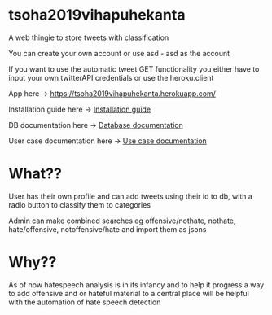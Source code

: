 # tsoha2019vihapuhekanta
 A web thingie to store tweets with classification
 
 You can create your own account or use asd - asd as the account

If you want to use the automatic tweet GET functionality you either have to input your own twitterAPI credentials or use the heroku.client
 
 App here -> https://tsoha2019vihapuhekanta.herokuapp.com/
 
 Installation guide here -> [Installation guide](https://github.com/Banskumansku/tsoha2019vihapuhekanta/blob/master/Documentation/installation.md)
 
 DB documentation here -> [Database documentation](https://github.com/Banskumansku/tsoha2019vihapuhekanta/blob/master/Documentation/dbdiagram.png)

 User case documentation here -> [Use case documentation](https://github.com/Banskumansku/tsoha2019vihapuhekanta/blob/master/Documentation/Usecase.md)

 # What??
 User has their own profile and can add tweets using their id to db, with a radio button to classify them to categories
 
 Admin can make combined searches eg offensive/nothate, nothate, hate/offensive, notoffensive/hate and import them as jsons
 
 # Why??
 As of now hatespeech analysis is in its infancy and to help it progress a way to add offensive and or hateful material to a central place will be helpful with the automation of hate speech detection
 
 

